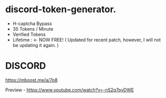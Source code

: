 # discord-token-generator.
* H-captcha Bypass
* 35 Tokens / Minute
* Verified Tokens
* Lifetime :   <- NOW FREE!  ( Updated for recent patch, however, I will not be updating it again. )

# DISCORD
https://mboost.me/a/7p8

Preview -
https://www.youtube.com/watch?v=-nS2q7pyDWE

